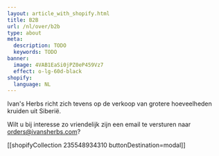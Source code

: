 ```yaml
---
layout: article_with_shopify.html
title: B2B
url: /nl/over/b2b
type: about
meta:
  description: TODO
  keywords: TODO
banner:
  image: 4VAB1EaSi0jPZ0eP459Vz7
  effect: o-lg-60d-black
shopify:
  language: NL
---
```

Ivan's Herbs richt zich tevens op de verkoop van grotere hoeveelheden kruiden uit Siberië.

Wilt u bij interesse zo vriendelijk zijn een email te versturen naar orders@ivansherbs.com?

[[shopifyCollection 235548934310 buttonDestination=modal]]
